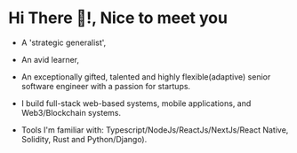 <h1>Hi There 👋!, Nice to meet you</h1>

- A 'strategic generalist', 
- An avid learner, 
- An exceptionally gifted, talented and highly flexible(adaptive) senior software engineer with a passion for startups.

- I build full-stack web-based systems, mobile applications, and Web3/Blockchain systems.

- Tools I'm familiar with: Typescript/NodeJs/ReactJs/NextJs/React Native, Solidity, Rust and Python/Django). 


